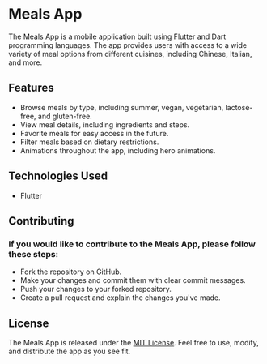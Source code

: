 # Meals App
The Meals App is a mobile application built using Flutter and Dart programming languages. The app provides users with access to a wide variety of meal options from different cuisines, including Chinese, Italian, and more.

## Features
* Browse meals by type, including summer, vegan, vegetarian, lactose-free, and gluten-free.
* View meal details, including ingredients and steps.
* Favorite meals for easy access in the future.
* Filter meals based on dietary restrictions.
* Animations throughout the app, including hero animations.
## Technologies Used
* Flutter

## Contributing
### If you would like to contribute to the Meals App, please follow these steps:

* Fork the repository on GitHub.
* Make your changes and commit them with clear commit messages.
* Push your changes to your forked repository.
* Create a pull request and explain the changes you've made.
## License
The Meals App is released under the [MIT License](https://opensource.org/license/mit/). Feel free to use, modify, and distribute the app as you see fit.
